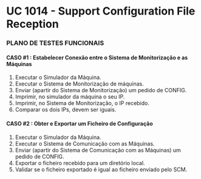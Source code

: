 # UC 1014 - Support Configuration File Reception #

### PLANO DE TESTES FUNCIONAIS ###

#### CASO #1 : Estabelecer Conexão entre o Sistema de Monitorização e as Máquinas ####
1. Executar o Simulador da Máquina.
2. Executar o Sistema de Monitorização de máquinas.
3. Enviar (apartir do Sistema de Monitorização) um pedido de CONFIG.
4. Imprimir, no simulador da máquina o seu IP.
5. Imprimir, no Sistema de Monitorização, o IP recebido.
6. Comparar os dois IPs, devem ser iguais.

#### CASO #2 : Obter e Exportar um Ficheiro de Configuração ####
1. Executar o Simulador da Máquina.
2. Executar o Sistema de Comunicação com as Máquinas.
3. Enviar (apartir do Sistema de Comunicação com as Máquinas) um pedido de CONFIG.
4. Exportar o ficheiro recebido para um diretório local.
5. Validar se o ficheiro exportado é igual ao ficheiro enviado pelo SCM.